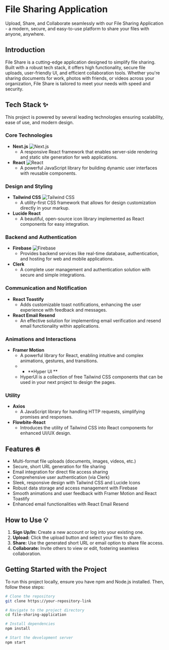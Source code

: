 # File Sharing Application

Upload, Share, and Collaborate seamlessly with our File Sharing Application - a modern, secure, and easy-to-use platform to share your files with anyone, anywhere.

## Introduction

File Share is a cutting-edge application designed to simplify file sharing. Built with a robust tech stack, it offers high functionality, secure file uploads, user-friendly UI, and efficient collaboration tools. Whether you're sharing documents for work, photos with friends, or videos across your organization, File Share is tailored to meet your needs with speed and security.

## Tech Stack :sparkles:

This project is powered by several leading technologies ensuring scalability, ease of use, and modern design. 

### Core Technologies

- **Next.js** ![Next.js](https://img.icons8.com/color/48/000000/nextjs.png)
  - A responsive React framework that enables server-side rendering and static site generation for web applications.
- **React** ![React](https://img.icons8.com/color/48/000000/react-native.png)
  - A powerful JavaScript library for building dynamic user interfaces with reusable components.

### Design and Styling

- **Tailwind CSS** ![Tailwind CSS](https://img.icons8.com/color/48/000000/tailwindcss.png)
  - A utility-first CSS framework that allows for design customization directly in your markup.
- **Lucide React** 
  - A beautiful, open-source icon library implemented as React components for easy integration.

### Backend and Authentication

- **Firebase** ![Firebase](https://img.icons8.com/color/48/000000/firebase.png)
  - Provides backend services like real-time database, authentication, and hosting for web and mobile applications.
- **Clerk** 
  - A complete user management and authentication solution with secure and simple integrations.

### Communication and Notification

- **React Toastify** 
  - Adds customizable toast notifications, enhancing the user experience with feedback and messages.
- **React Email Resend** 
  - An effective solution for implementing email verification and resend email functionality within applications.

### Animations and Interactions

- **Framer Motion** 
  - A powerful library for React, enabling intuitive and complex animations, gestures, and transitions.
  - - **Hyper UI ** 
  - HyperUI is a collection of free Tailwind CSS components that can be used in your next project to design the pages.


### Utility

- **Axios** 
  - A JavaScript library for handling HTTP requests, simplifying promises and responses.
- **Flowbite-React** 
  - Introduces the utility of Tailwind CSS into React components for enhanced UI/UX design.

## Features :fire:

- Multi-format file uploads (documents, images, videos, etc.)
- Secure, short URL generation for file sharing
- Email integration for direct file access sharing
- Comprehensive user authentication (via Clerk)
- Sleek, responsive design with Tailwind CSS and Lucide Icons
- Robust data storage and access management with Firebase
- Smooth animations and user feedback with Framer Motion and React Toastify
- Enhanced email functionalities with React Email Resend

## How to Use :bulb:

1. **Sign Up/In:** Create a new account or log into your existing one.
2. **Upload:** Click the upload button and select your files to share.
3. **Share:** Use the generated short URL or email option to share file access.
4. **Collaborate:** Invite others to view or edit, fostering seamless collaboration.

## Getting Started with the Project

To run this project locally, ensure you have npm and Node.js installed. Then, follow these steps:

```bash
# Clone the repository
git clone https://your-repository-link

# Navigate to the project directory
cd file-sharing-application

# Install dependencies
npm install 

# Start the development server
npm start
